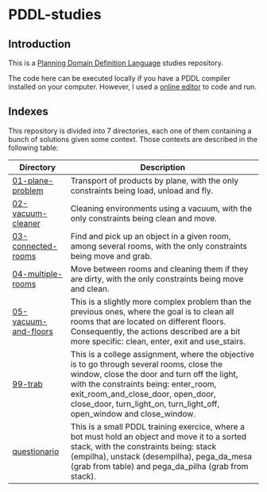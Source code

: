 # PDDL-studies

## Introduction
This is a [Planning Domain Definition Language](https://en.wikipedia.org/wiki/Planning_Domain_Definition_Language#:~:text=The%20Planning%20Domain%20Definition%20Language,Intelligence%20(AI)%20planning%20languages.&text=The%20standardization%20provided%20by%20PDDL,compared%20to%20domain-specific%20systems.) studies repository.

The code here can be executed locally if you have a PDDL compiler installed on your computer. However, I used a [online editor](http://editor.planning.domains/#) to code and run.

## Indexes

This repository is divided into 7 directories, each one of them containing a bunch of solutions given some context. Those contexts are described in the following table:

| Directory            | Description                |
| -------------------- | -------------------------- |
| [01-plane-problem](https://github.com/LuizGuerra/PDDL-studies/tree/main/01-plane-problem)     | Transport of products by plane, with the only constraints being load, unload and fly. |
| [02-vacuum-cleaner](https://github.com/LuizGuerra/PDDL-studies/tree/main/02-vacuum-cleaner)    | Cleaning environments using a vacuum, with the only constraints being clean and move. |
| [03-connected-rooms](https://github.com/LuizGuerra/PDDL-studies/tree/main/03-connected-rooms)   | Find and pick up an object in a given room, among several rooms, with the only constraints being move and grab. |
| [04-multiple-rooms](https://github.com/LuizGuerra/PDDL-studies/tree/main/04-multiple-rooms)    | Move between rooms and cleaning them if they are dirty, with the only constraints being move and clean. |
| [05-vacuum-and-floors](https://github.com/LuizGuerra/PDDL-studies/tree/main/05-vacuum-and-floors) | This is a slightly more complex problem than the previous ones, where the goal is to clean all rooms that are located on different floors. Consequently, the actions described are a bit more specific: clean, enter, exit and use_stairs. |
| [99-trab](https://github.com/LuizGuerra/PDDL-studies/tree/main/99-trab)              | This is a college assignment, where the objective is to go through several rooms, close the window, close the door and turn off the light, with the constraints being: enter_room, exit_room_and_close_door, open_door, close_door, turn_light_on, turn_light_off, open_window and close_window. |
| [questionario](https://github.com/LuizGuerra/PDDL-studies/tree/main/questionario)         | This is a small PDDL training exercice, where a bot must hold an object and move it to a sorted stack, with the constraints being: stack (empilha), unstack (desempilha), pega_da_mesa (grab from table) and pega_da_pilha (grab from stack). |



